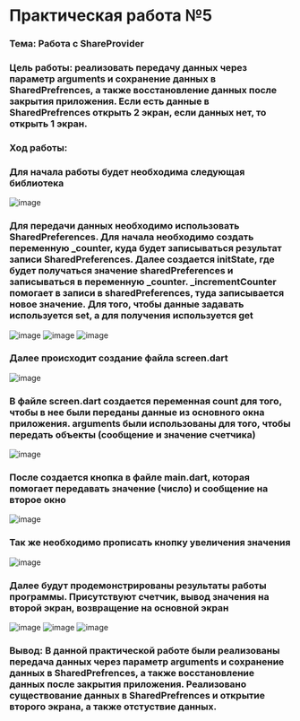 # Практическая работа №5

### Тема: Работа с ShareProvider
### Цель работы: реализовать передачу данных через параметр arguments и сохранение данных в SharedPrefrences, а также восстановление данных после закрытия приложения. Если есть данные в SharedPrefrences открыть 2 экран, если данных нет, то открыть 1 экран. 
###
### Ход работы:
### Для начала работы будет необходима следующая библиотека
![image](https://user-images.githubusercontent.com/99389490/206819108-6e35eaf1-a33c-470a-a032-d8397df5baf5.png)
###
### Для передачи данных необходимо использовать SharedPreferences. Для начала необходимо создать переменную _counter, куда будет записываться результат записи SharedPreferences. Далее создается initState, где будет получаться значение sharedPreferences и записываться в переменную _counter. _incrementCounter помогает в записи в sharedPreferences, туда записывается новое значение. Для того, чтобы данные задавать используется set, а для получения используется get
![image](https://user-images.githubusercontent.com/99389490/206819640-aa2bfb47-c805-4e0d-9783-19c458d1d254.png)
![image](https://user-images.githubusercontent.com/99389490/206819613-2bbb878f-cd13-4c34-ba6f-8afea9fd59d5.png)
![image](https://user-images.githubusercontent.com/99389490/206819336-99a3451c-4f0d-4b00-a7f6-28e6f9de6715.png)
###
### Далее происходит создание файла screen.dart
![image](https://user-images.githubusercontent.com/99389490/206819830-9a4bf67b-aea3-440e-a08d-6ad419acf1dd.png)
###
### В файле screen.dart создается переменная count для того, чтобы в нее были переданы данные из основного окна приложения. arguments были использованы для того, чтобы передать объекты (сообщение и значение счетчика)
![image](https://user-images.githubusercontent.com/99389490/206819886-b59395aa-4a9e-48f7-9783-bb06156189d9.png)
###
### После cоздается кнопка в файле main.dart, которая помогает передавать значение (число) и сообщение на второе окно 
![image](https://user-images.githubusercontent.com/99389490/206821683-3b0b431b-323c-47d9-b3e6-17b656333198.png)
###
### Так же необходимо прописать кнопку увеличения значения
![image](https://user-images.githubusercontent.com/99389490/206821093-eae7101e-307e-4b83-83c8-805e6972214e.png)
###
### Далее будут продемонстрированы результаты работы программы. Присутствуют счетчик, вывод значения на второй экран, возвращение на основной экран
![image](https://user-images.githubusercontent.com/99389490/206821182-3af31053-3a58-42b5-afbd-4897f8290c4b.png)
![image](https://user-images.githubusercontent.com/99389490/206821198-dc4010ed-9eef-44fb-a3e4-59e85246c373.png)
![image](https://user-images.githubusercontent.com/99389490/206821210-5b1819f4-87f0-4bf6-96c6-9e9cfa07f723.png)
###
### Вывод: В данной практической работе были реализованы передача данных через параметр arguments и сохранение данных в SharedPrefrences, а также восстановление данных после закрытия приложения. Реализовано существование данных в SharedPrefrences и открытие второго экрана, а также отстуствие данных.
